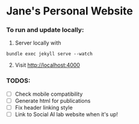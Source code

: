 # Jane's Personal Website

### To run and update locally:
1. Server locally with
```
bundle exec jekyll serve --watch
```
2. Visit [http://localhost:4000](http://localhost:4000)

### TODOS:

- [ ] Check mobile compatibility
- [ ] Generate html for publications 
- [ ] Fix header linking style
- [ ] Link to Social AI lab website when it's up!
